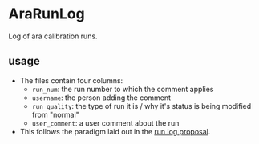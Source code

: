 # AraRunLog
Log of ara calibration runs.

## usage
- The files contain four columns:
  - `run_num`: the run number to which the comment applies
  - `username`: the person adding the comment
  - `run_quality`: the type of run it is / why it's status is being modified from "normal"
  - `user_comment`: a user comment about the run
- This follows the paradigm laid out in the [run log proposal](http://ara.icecube.wisc.edu/wiki/index.php/Run_Log_Proposal).
